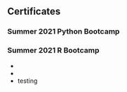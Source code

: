 ## Certificates

### Summer 2021 Python Bootcamp

### Summer 2021 R Bootcamp

- [](https://www.palmetto.clemson.edu/palmetto/images/training/mac_01.png)
- []()
- testing
